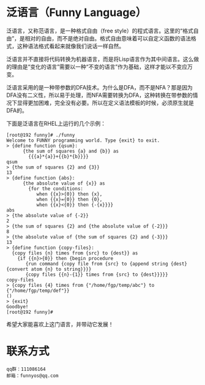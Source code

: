 泛语言（Funny Language）
===================================

泛语言，又称范语言，是一种格式自由（free style）的程式语言。这里的“格式自由”，是相对的自由，而不是绝对自由。格式自由意味着可以自定义函数的语法格式，这种语法格式看起来就像我们说话一样自然。  
    
泛语言并不直接将代码转换为机器语言，而是将Lisp语言作为其中间语言。这么做的理由是“变化的语言”需要以一种“不变的语言”作为基础，这样才能以不变应万变。  
    
泛语言采用的是一种带参数的DFA技术。为什么是DFA，而不是NFA？那是因为DFA没有二义性，所以易于处理，而NFA需要转换为DFA，这种转换在带参数的情况下显得更加困难，完全没有必要。所以在定义语法模板的时候，必须原生就是DFA的。  
    
下面是泛语言在RHEL上运行的几个示例：  

	[root@192 funny]# ./funny
	Welcome to FUNNY programming world. Type {exit} to exit.
	> {define function {qsum}:
	      {the sum of squares {a} and {b}} as
	        {{{a}*{a}}+{{b}*{b}}}}
	qsum
	> {the sum of squares {2} and {3}}
	13
	> {define function {abs}: 
	      {the absolute value of {x}} as 
	        {for the conditions: 
	           when {{x}>{0}} then {x},
	           when {{x}={0}} then {0},
	           when {{x}<{0}} then {-{x}}}}
	abs
	> {the absolute value of {-2}}
	2
	> {the sum of squares {2} and {the absolute value of {-2}}}
	8
	> {the absolute value of {the sum of squares {2} and {-3}}}
	13
	> {define function {copy-files}:
	  {copy files {n} times from {src} to {dest}} as
	    {if {{n}>{0}} then {begin procedure 
	       {run command {copy file from {src} to {append string {dest} {convert atom {n} to string}}}} 
	       {copy files {{n}-{1}} times from {src} to {dest}}}}}
	copy-files
	> {copy files {4} times from {"/home/fgp/temp/abc"} to {"/home/fgp/temp/def"}}
	()
	> {exit}
	Goodbye!
	[root@192 funny]#

希望大家能喜欢上这门语言，并带动它发展！  

联系方式
===================================
    qq群：111086164  
    邮箱：funnyos@qq.com

